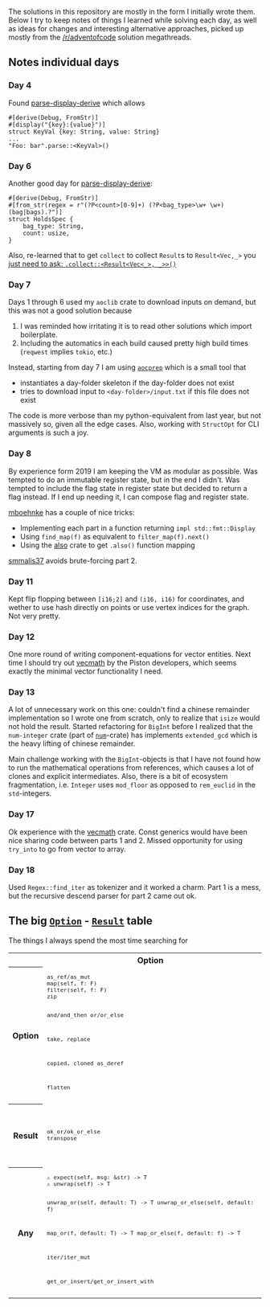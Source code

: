 The solutions in this repository are mostly in the form I initially wrote them.
Below I try to keep notes of things I learned while solving each day, as well as ideas for changes and interesting alternative approaches,
picked up mostly from the [/r/adventofcode](https://www.reddit.com/r/adventofcode) solution megathreads.

## Notes individual days

### Day 4

Found [parse-display-derive] which allows 

```
#[derive(Debug, FromStr)]
#[display("{key}:{value}")]
struct KeyVal {key: String, value: String}
...
"Foo: bar".parse::<KeyVal>()
```

### Day 6

Another good day for [parse-display-derive]:
```
#[derive(Debug, FromStr)]
#[from_str(regex = r"(?P<count>[0-9]+) (?P<bag_type>\w+ \w+) (bag|bags).?")]
struct HoldsSpec {
    bag_type: String,
    count: usize,
}
```

Also, re-learned that to get `collect` to collect `Result`s to `Result<Vec,_>` you [just need to ask: `.collect::<Result<Vec<_>, _>>()`](https://doc.rust-lang.org/rust-by-example/error/iter_result.html#fail-the-entire-operation-with-collect)

### Day 7

Days 1 through 6 used my `aoclib` crate to download inputs on demand, but this was not a good solution because
1. I was reminded how irritating it is to read other solutions which import boilerplate.
2. Including the automatics in each build caused pretty high build times (`reqwest` implies `tokio`, etc.)

Instead, starting from day 7 I am using [`aocprep`](https://github.com/Japanuspus/adventofcode/blob/master/2020/aocprep_src/src/main.rs) which is a small tool that
- instantiates a day-folder skeleton if the day-folder does not exist
- tries to download input to `<day-folder>/input.txt` if this file does not exist

The code is more verbose than my python-equivalent from last year, but not massively so, given all the edge cases.
Also, working with `StructOpt` for CLI arguments is such a joy.


### Day 8

By experience form 2019 I am keeping the VM as modular as possible. Was tempted to do an immutable register state, but in the end I didn't.
Was tempted to include the flag state in register state but decided to return a flag instead. If I end up needing it, I can compose flag and register state.

[mboehnke](https://gitlab.com/mboehnke/aoc-2020/-/blob/master/aoc-2020-08/src/solution.rs) has a couple of nice tricks:
- Implementing each part in a function returning `impl std::fmt::Display`
- Using `find_map(f)` as equivalent to `filter_map(f).next()`
- Using the [also](https://docs.rs/crate/also/0.1.0) crate to get `.also()` function mapping

[smmalis37](https://github.com/smmalis37/aoc2020/blob/main/src/days/day8.rs) avoids brute-forcing part 2.

[parse-display-derive]: https://crates.io/crates/parse-display-derive


### Day 11

Kept flip flopping between `[i16;2]` and `(i16, i16)` for coordinates, and wether to use hash directly on points or use vertex indices for the graph. Not very pretty.

### Day 12

One more round of writing component-equations for vector entities. Next time I should try out [vecmath] by the Piston developers, which seems exactly the minimal vector functionality I need.

[vecmath]: https://crates.io/crates/vecmath

### Day 13

A lot of unnecessary work on this one: couldn't find a chinese remainder implementation so I wrote one from scratch, only to realize that `isize` would not hold the result.
Started refactoring for `BigInt` before I realized that the `num-integer` crate (part of [`num`](https://crates.io/crates/num)-crate) has implements `extended_gcd` which is the heavy lifting of chinese remainder.

Main challenge working with the `BigInt`-objects is that I have not found how to run the mathematical operations from references, which causes a lot of clones and explicit intermediates.
Also, there is a bit of ecosystem fragmentation, i.e. `Integer` uses `mod_floor` as opposed to `rem_euclid` in the `std`-integers.


### Day 17

Ok experience with the [vecmath] crate. Const generics would have been nice sharing code between parts 1 and 2.
Missed opportunity for using `try_into` to go from vector to array.

### Day 18

Used `Regex::find_iter` as tokenizer and it worked a charm.
Part 1 is a mess, but the recursive descend parser for part 2 came out ok.

## The big [`Option`](https://doc.rust-lang.org/std/option/enum.Option.html) - [`Result`](https://doc.rust-lang.org/stable/std/result/enum.Result.html) table

The things I always spend the most time searching for

<table>
<tr><td><th>Option</th><th>Result</th></tr>

<tr><th>Option</th>
<td><code><pre>
as_ref/as_mut
map(self, f: F) 
filter(self, f: F)
zip

and/and_then
or/or_else

take, replace

copied, cloned
as_deref

flatten
</pre></code></td>
<td><code><pre>
ok()
err()
</pre></code></td>

<tr><th>Result</th>
<td><code><pre>
ok_or/ok_or_else
transpose
</pre></code></td>
<td><code><pre>
map/map_or/map_or_else
map_err

and/and_then
or/or_else



</pre></code></td>

<tr><th>Any</th>
<td><code><pre>
⚠ expect(self, msg: &str) -> T
⚠ unwrap(self) -> T

unwrap_or(self, default: T) -> T
unwrap_or_else(self, default: f)

map_or(f, default: T) -> T
map_or_else(f, default: f) -> T

iter/iter_mut

get_or_insert/get_or_insert_with
</pre></code></td>
<td><code><pre>
⚠ expect(self, msg: &str) -> T
⚠ unwrap(self) -> T
⚠ expect_err(self, msg: &str) -> T
⚠ unwrap_err(self) -> T

unwrap_or(self, default: T) -> T
unwrap_or_else(self, default: f)

is_ok
iter
</pre></code></td>




